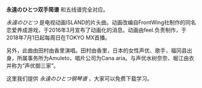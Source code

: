 

**永遠のひとつ双手简谱** 和五线谱完全对应。

_永遠のひとつ_
是电视动画ISLAND的片头曲。动画改编自FrontWing社制作的同名恋爱养成游戏，于2016年3月宣布了动画化的消息。动画由feel.负责制作，于2018年7月1日起每周日在TOKYO
MX首播。

另外，此曲由田村由香里演唱。田村由香里，日本的女性声优、歌手，福冈县出身，所属事务所为Amuleto，唱片公司为Cana
aria。与声优水树奈奈、堀江由衣并称为“声优御三家”。

这里我们提供 _永遠のひとつ钢琴谱_ ，大家可以免费下载学习。

